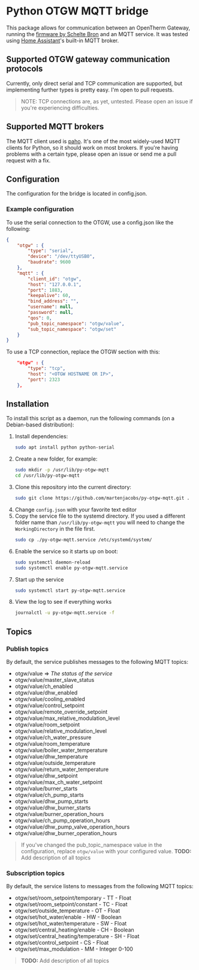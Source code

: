 # Python OTGW MQTT bridge

This package allows for communication between an OpenTherm Gateway, running the [firmware by Schelte Bron](http://otgw.tclcode.com/) and an MQTT service. It was tested using [Home Assistant](http://www.home-assistant.io)'s built-in MQTT broker.

## Supported OTGW gateway communication protocols
Currently, only direct serial and TCP communication are supported, but implementing further types is pretty easy. I'm open to pull requests.
> NOTE: TCP connections are, as yet, untested. Please open an issue if you're experiencing difficulties.

## Supported MQTT brokers
The MQTT client used is [paho](https://www.eclipse.org/paho/). It's one of the most widely-used MQTT clients for Python, so it should work on most brokers. If you're having problems with a certain type, please open an issue or send me a pull request with a fix.

## Configuration
The configuration for the bridge is located in config.json.

### Example configuration
To use the serial connection to the OTGW, use a config.json like the following:
```json
{
    "otgw" : {
        "type": "serial",
        "device": "/dev/ttyUSB0",
        "baudrate": 9600
    },
    "mqtt" : {
        "client_id": "otgw",
        "host": "127.0.0.1",
        "port": 1883,
        "keepalive": 60,
        "bind_address": "",
        "username": null,
        "password": null,
        "qos": 0,
        "pub_topic_namespace": "otgw/value",
        "sub_topic_namespace": "otgw/set"
    }
}
```

To use a TCP connection, replace the OTGW section with this:
```json
    "otgw" : {
        "type": "tcp",
        "host": "<OTGW HOSTNAME OR IP>",
        "port": 2323
    },
```

## Installation
To install this script as a daemon, run the following commands (on a Debian-based distribution):

1. Install dependencies:
   ```bash
   sudo apt install python python-serial
   ```
2. Create a new folder, for example:
   ```bash
   sudo mkdir -p /usr/lib/py-otgw-mqtt
   cd /usr/lib/py-otgw-mqtt
   ```
3. Clone this repository into the current directory:
   ```bash
   sudo git clone https://github.com/martenjacobs/py-otgw-mqtt.git .
   ```
4. Change `config.json` with your favorite text editor
5. Copy the service file to the systemd directory. If you used a different folder name than `/usr/lib/py-otgw-mqtt` you will need to change the `WorkingDirectory` in the file first.
   ```bash
   sudo cp ./py-otgw-mqtt.service /etc/systemd/system/
   ```
6. Enable the service so it starts up on boot:
   ```bash
   sudo systemctl daemon-reload
   sudo systemctl enable py-otgw-mqtt.service
   ```
7. Start up the service
   ```bash
   sudo systemctl start py-otgw-mqtt.service
   ```
8. View the log to see if everything works
   ```bash
   journalctl -u py-otgw-mqtt.service -f
   ```

## Topics

### Publish topics
By default, the service publishes messages to the following MQTT topics:

- otgw/value => _The status of the service_
- otgw/value/master_slave_status
- otgw/value/ch_enabled
- otgw/value/dhw_enabled
- otgw/value/cooling_enabled
- otgw/value/control_setpoint
- otgw/value/remote_override_setpoint
- otgw/value/max_relative_modulation_level
- otgw/value/room_setpoint
- otgw/value/relative_modulation_level
- otgw/value/ch_water_pressure
- otgw/value/room_temperature
- otgw/value/boiler_water_temperature
- otgw/value/dhw_temperature
- otgw/value/outside_temperature
- otgw/value/return_water_temperature
- otgw/value/dhw_setpoint
- otgw/value/max_ch_water_setpoint
- otgw/value/burner_starts
- otgw/value/ch_pump_starts
- otgw/value/dhw_pump_starts
- otgw/value/dhw_burner_starts
- otgw/value/burner_operation_hours
- otgw/value/ch_pump_operation_hours
- otgw/value/dhw_pump_valve_operation_hours
- otgw/value/dhw_burner_operation_hours

> If you've changed the pub_topic_namespace value in the configuration, replace `otgw/value` with your configured value.
> __TODO:__ Add description of all topics

### Subscription topics
By default, the service listens to messages from the following MQTT topics:

- otgw/set/room_setpoint/temporary - TT - Float
- otgw/set/room_setpoint/constant - TC - Float
- otgw/set/outside_temperature - OT - Float
- otgw/set/hot_water/enable - HW - Boolean
- otgw/set/hot_water/temperature - SW - Float
- otgw/set/central_heating/enable - CH - Boolean
- otgw/set/central_heating/temperature - SH - Float
- otgw/set/control_setpoint - CS - Float
- otgw/set/max_modulation - MM - Integer 0-100

> __TODO:__ Add description of all topics
